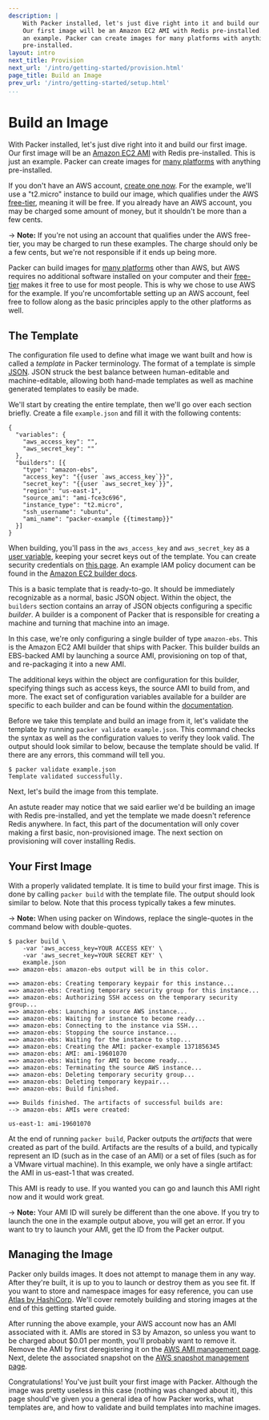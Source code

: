 ```yaml
---
description: |
    With Packer installed, let's just dive right into it and build our first image.
    Our first image will be an Amazon EC2 AMI with Redis pre-installed. This is just
    an example. Packer can create images for many platforms with anything
    pre-installed.
layout: intro
next_title: Provision
next_url: '/intro/getting-started/provision.html'
page_title: Build an Image
prev_url: '/intro/getting-started/setup.html'
...
```


# Build an Image

With Packer installed, let's just dive right into it and build our first image.
Our first image will be an [Amazon EC2 AMI](https://aws.amazon.com/ec2/) with
Redis pre-installed. This is just an example. Packer can create images for [many
platforms](/intro/platforms.html) with anything pre-installed.

If you don't have an AWS account, [create one now](https://aws.amazon.com/free/).
For the example, we'll use a "t2.micro" instance to build our image, which
qualifies under the AWS [free-tier](https://aws.amazon.com/free/), meaning it
will be free. If you already have an AWS account, you may be charged some amount
of money, but it shouldn't be more than a few cents.

-&gt; **Note:** If you're not using an account that qualifies under the AWS
free-tier, you may be charged to run these examples. The charge should only be a
few cents, but we're not responsible if it ends up being more.

Packer can build images for [many platforms](/intro/platforms.html) other than
AWS, but AWS requires no additional software installed on your computer and
their [free-tier](https://aws.amazon.com/free/) makes it free to use for most
people. This is why we chose to use AWS for the example. If you're uncomfortable
setting up an AWS account, feel free to follow along as the basic principles
apply to the other platforms as well.

## The Template

The configuration file used to define what image we want built and how is called
a *template* in Packer terminology. The format of a template is simple
[JSON](http://www.json.org/). JSON struck the best balance between
human-editable and machine-editable, allowing both hand-made templates as well
as machine generated templates to easily be made.

We'll start by creating the entire template, then we'll go over each section
briefly. Create a file `example.json` and fill it with the following contents:

``` {.javascript}
{
  "variables": {
    "aws_access_key": "",
    "aws_secret_key": ""
  },
  "builders": [{
    "type": "amazon-ebs",
    "access_key": "{{user `aws_access_key`}}",
    "secret_key": "{{user `aws_secret_key`}}",
    "region": "us-east-1",
    "source_ami": "ami-fce3c696",
    "instance_type": "t2.micro",
    "ssh_username": "ubuntu",
    "ami_name": "packer-example {{timestamp}}"
  }]
}
```

When building, you'll pass in the `aws_access_key` and `aws_secret_key` as a
[user variable](/docs/templates/user-variables.html), keeping your secret keys
out of the template. You can create security credentials on [this
page](https://console.aws.amazon.com/iam/home?#security_credential). An example
IAM policy document can be found in the [Amazon EC2 builder
docs](/docs/builders/amazon.html).

This is a basic template that is ready-to-go. It should be immediately
recognizable as a normal, basic JSON object. Within the object, the `builders`
section contains an array of JSON objects configuring a specific *builder*. A
builder is a component of Packer that is responsible for creating a machine and
turning that machine into an image.

In this case, we're only configuring a single builder of type `amazon-ebs`. This
is the Amazon EC2 AMI builder that ships with Packer. This builder builds an
EBS-backed AMI by launching a source AMI, provisioning on top of that, and
re-packaging it into a new AMI.

The additional keys within the object are configuration for this builder,
specifying things such as access keys, the source AMI to build from, and more.
The exact set of configuration variables available for a builder are specific to
each builder and can be found within the [documentation](/docs).

Before we take this template and build an image from it, let's validate the
template by running `packer validate example.json`. This command checks the
syntax as well as the configuration values to verify they look valid. The output
should look similar to below, because the template should be valid. If there are
any errors, this command will tell you.

``` {.text}
$ packer validate example.json
Template validated successfully.
```

Next, let's build the image from this template.

An astute reader may notice that we said earlier we'd be building an image with
Redis pre-installed, and yet the template we made doesn't reference Redis
anywhere. In fact, this part of the documentation will only cover making a first
basic, non-provisioned image. The next section on provisioning will cover
installing Redis.

## Your First Image

With a properly validated template. It is time to build your first image. This
is done by calling `packer build` with the template file. The output should look
similar to below. Note that this process typically takes a few minutes.

-&gt; **Note:** When using packer on Windows, replace the single-quotes in the 
command below with double-quotes.


``` {.text}
$ packer build \
    -var 'aws_access_key=YOUR ACCESS KEY' \
    -var 'aws_secret_key=YOUR SECRET KEY' \
    example.json
==> amazon-ebs: amazon-ebs output will be in this color.

==> amazon-ebs: Creating temporary keypair for this instance...
==> amazon-ebs: Creating temporary security group for this instance...
==> amazon-ebs: Authorizing SSH access on the temporary security group...
==> amazon-ebs: Launching a source AWS instance...
==> amazon-ebs: Waiting for instance to become ready...
==> amazon-ebs: Connecting to the instance via SSH...
==> amazon-ebs: Stopping the source instance...
==> amazon-ebs: Waiting for the instance to stop...
==> amazon-ebs: Creating the AMI: packer-example 1371856345
==> amazon-ebs: AMI: ami-19601070
==> amazon-ebs: Waiting for AMI to become ready...
==> amazon-ebs: Terminating the source AWS instance...
==> amazon-ebs: Deleting temporary security group...
==> amazon-ebs: Deleting temporary keypair...
==> amazon-ebs: Build finished.

==> Builds finished. The artifacts of successful builds are:
--> amazon-ebs: AMIs were created:

us-east-1: ami-19601070
```

At the end of running `packer build`, Packer outputs the *artifacts* that were
created as part of the build. Artifacts are the results of a build, and
typically represent an ID (such as in the case of an AMI) or a set of files
(such as for a VMware virtual machine). In this example, we only have a single
artifact: the AMI in us-east-1 that was created.

This AMI is ready to use. If you wanted you can go and launch this AMI right now
and it would work great.

-&gt; **Note:** Your AMI ID will surely be different than the one above. If you
try to launch the one in the example output above, you will get an error. If you
want to try to launch your AMI, get the ID from the Packer output.

## Managing the Image

Packer only builds images. It does not attempt to manage them in any way. After
they're built, it is up to you to launch or destroy them as you see fit. If you
want to store and namespace images for easy reference, you can use [Atlas by
HashiCorp](https://atlas.hashicorp.com). We'll cover remotely building and
storing images at the end of this getting started guide.

After running the above example, your AWS account now has an AMI associated with
it. AMIs are stored in S3 by Amazon, so unless you want to be charged about
$0.01 per month, you'll probably want to remove it. Remove the AMI by first
deregistering it on the [AWS AMI management
page](https://console.aws.amazon.com/ec2/home?region=us-east-1#s=Images). Next,
delete the associated snapshot on the [AWS snapshot management
page](https://console.aws.amazon.com/ec2/home?region=us-east-1#s=Snapshots).

Congratulations! You've just built your first image with Packer. Although the
image was pretty useless in this case (nothing was changed about it), this page
should've given you a general idea of how Packer works, what templates are, and
how to validate and build templates into machine images.
